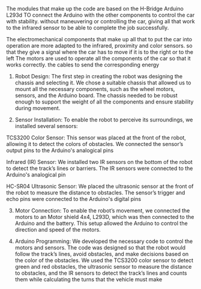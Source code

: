 The modules that make up the code are based on the H-Bridge Arduino L293d TO connect the Arduino with the other components to control the car with stability.
without maneuvering or controlling the car, giving all that work to the infrared sensor to be able to complete the job successfully.

The electromechanical components that make up all that to put the car into operation are more adapted to the infrared, proximity and color sensors.
so that they give a signal where the car has to move if it is to the right or to the left 
The motors are used to operate all the components of the car so that it works correctly. 
the cables to send the corresponding energy

1. Robot Design:
The first step in creating the robot was designing the chassis and selecting it. We chose a suitable chassis that allowed us to mount all the necessary components, such as the wheel motors, sensors, and the Arduino board. The chassis needed to be robust enough to support the weight of all the components and ensure stability during movement.

2. Sensor Installation:
To enable the robot to perceive its surroundings, we installed several sensors:

TCS3200 Color Sensor: This sensor was placed at the front of the robot, allowing it to detect the colors of obstacles. 
We connected the sensor’s output pins to the Arduino's analogical pins 

Infrared (IR) Sensor: We installed two IR sensors on the bottom of the robot to detect the track’s lines or barriers. 
The IR sensors were connected to the Arduino's analogical pin

HC-SR04 Ultrasonic Sensor: We placed the ultrasonic sensor at the front of the robot to measure the distance to obstacles. 
The sensor’s trigger and echo pins were connected to the Arduino's digital pins 

3. Motor Connection:
To enable the robot’s movement, we connected the motors to an Motor shield 4x4, L293D, which was then connected to the Arduino and the battery.
 This setup allowed the Arduino to control the direction and speed of the motors.

4. Arduino Programming:
We developed the necessary code to control the motors and sensors.
 The code was designed so that the robot would follow the track’s lines, avoid obstacles, and make decisions based on the color of the obstacles. 
We used the TCS3200 color sensor to detect green and red obstacles, the ultrasonic sensor to measure the distance to obstacles,
 and the IR sensors to detect the track’s lines and counts them while calculating the turns that the vehicle must make